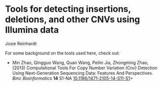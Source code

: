 Tools for detecting insertions, deletions, and other CNVs using Illumina data
=============================================================================
Josie Reinhardt

For some background on the tools used here, check out:

- Min Zhao, Qingguo Wang, Quan Wang, Peilin Jia, Zhongming Zhao,   (2013)
Computational Tools For Copy Number Variation (Cnv) Detection Using
Next-Generation Sequencing Data: Features And Perspectives.  *Bmc
Bioinformatics*  **14**  S1-NA
[10.1186/1471-2105-14-S11-S1](http://dx.doi.org/10.1186/1471-2105-14-S11-S1)>
